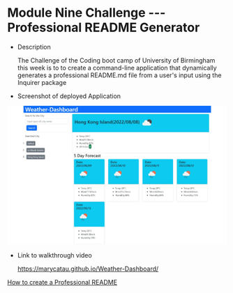 # Module Nine Challenge --- Professional README Generator

* Description

  The Challenge of the Coding boot camp of University of Birmingham this week is to to create a command-line application that dynamically generates a professional README.md file from a user's input using the Inquirer package



* Screenshot of deployed Application

![ScreenShot of the deployed application](https://github.com/marycatau/Weather-Dashboard/blob/main/assets/image/Screenshot%20of%20the%20deployed%20Application.jpeg?raw=true)


* Link to walkthrough video

  https://marycatau.github.io/Weather-Dashboard/




[How to create a Professional README](https://coding-boot-camp.github.io/full-stack/github/professional-readme-guide)
